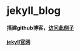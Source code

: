 jekyll_blog
===========
#### 搭建github博客，[访问此例子](http://shanliang.github.com)
#### [jekyll官网](http://jekyllcn.com/)

